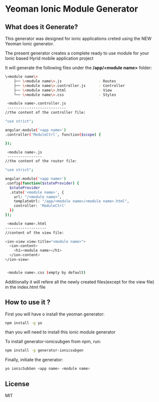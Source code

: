 # Yeoman Ionic Module Generator 
<!--[![Build Status](https://secure.travis-ci.org/zak245/generator-ionicsubgen.png?branch=master)](https://travis-ci.org/zak245/generator-ionicsubgen)-->




## What does it Generate?

This generator was designed for ionic applications creted using the NEW Yeoman Ionic generator.

The present generator creates a complete ready to use module for your Ionic based Hyrid mobile application project

It will generate the following files under the **/app/\<module name\>** folder:
```bash
\<module name\>
    ├── \<module name\>.js                 - Routes
    ├── \<module name\>.controller.js      - Controller 
    ├── \<module name\>.html               - View
    └── \<module name\>.css                - Styles

 <module name>.controller.js
 ---------------------------
//the content of the controller file:

"use strict";

angular.module('<app name>')
.controller('ModuleCtrl', function($scope) {

});

 <module name>.js
 ----------------
//the content of the router file:

"use strict";

angular.module('<app name>')
.config(function($stateProvider) {
  $stateProvider
  .state('<module name>', {
    url: "/<module name>",
    templateUrl: "/app/<module name>/<module name>.html",
    controller: 'ModuleCtrl'
  })
});

 <module name>.html
-------------------
//content of the view file:

<ion-view view-title="<module name>">
  <ion-content>
	<h1><module name></h1>
  </ion-content>
</ion-view>


 <module name>.css (empty by default)
```
Additionally it will refere all the newly created files(except for the view file) in the index.html file


## How to use it ?

First you will have o install the yeoman generator:
```bash
npm install -g yo
```
than you will need to install this ionic module generator

To install generator-ionicsubgen from npm, run:

```bash
npm install -g generator-ionicsubgen
```

Finally, initiate the generator:

```bash
yo ionicSubGen <app name> <module name>
```




## License

MIT
